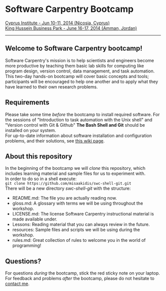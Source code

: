 Software Carpentry Bootcamp
=============

[Cyprus Institute - Jun 10-11, 2014 (Nicosia, Cyprus)](https://luispedro.github.io/2014-06-10-cyi/)  
[King Hussein Business Park - June 16-17, 2014 (Amman, Jordan)](https://luispedro.github.io/2014-06-15-khbp/)
<hr />


Welcome to Software Carpentry bootcamp!
-------------
Software Carpentry's mission is to help scientists and engineers become more productive by teaching them basic lab skills for computing like program design, version control, data management, and task automation. This two-day hands-on bootcamp will cover basic concepts and tools; participants will be encouraged to help one another and to apply what they have learned to their own research problems.


Requirements
-------------
Please take some time *before* the bootcamp to install required software.
For the sessions of "Introduction to task automation with the Unix shell" and "Version control with Git & Github" **The Bash Shell and Git** should be installed on your system.  
For up-to-date information about software installation and configuration problems, and their solutions, see [this wiki page](https://github.com/swcarpentry/bc/wiki/Configuration-Problems-and-Solutions).


About this repository
-------------
In the beginning of the bootcamp we will *clone* this repository, which includes learning material and sample files for us to experiment with.  
In order to do so in a shell execute:  
``git clone https://github.com/misaakidis/swc-shell-git.git``  
There will be a new directory *swc-shell-git* with the structure:

  * README.md: The file you are actually reading now.
  * gloss.md: A glossary with terms we will be using throughout the workshop.
  * LICENSE.md: The license Software Carpentry instructional material is made available under.
  * Lessons: Reading material that you can always review in the future.
  * resources: Sample files and scripts we will be using during the workshop.
  * rules.md: Great collection of rules to welcome you in the world of programming!

Questions?
-------------
For questions *during* the bootcamp, stick the red sticky note on your laptop.  
For feedback and problems *after* the bootcamp, please do not hesitate to [contact me](http://misaakidis.github.io/contact.html).
